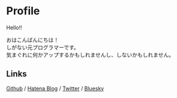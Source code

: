 # Profile
Hello!!

おはこんばんにちは！  
しがない元プログラマーです。  
気まぐれに何かアップするかもしれませんし、しないかもしれません。

## Links
[Github](https://github.com/yoshitaka-k) / [Hatena Blog](https://www.ktgw.jp) / [Twitter](https://twitter.com/Yoshitaka0922) / [Bluesky](https://yoshitaka0922.bsky.social)
